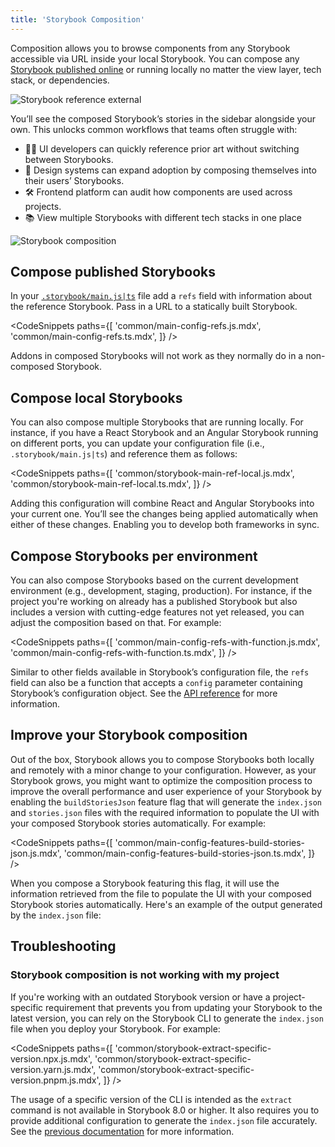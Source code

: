 ```yaml
---
title: 'Storybook Composition'
---
```


Composition allows you to browse components from any Storybook accessible via URL inside your local Storybook. You can compose any [Storybook published online](./publish-storybook.md) or running locally no matter the view layer, tech stack, or dependencies.

![Storybook reference external](./reference-external-storybooks-composition.png)

You’ll see the composed Storybook’s stories in the sidebar alongside your own. This unlocks common workflows that teams often struggle with:

- 👩‍💻 UI developers can quickly reference prior art without switching between Storybooks.
- 🎨 Design systems can expand adoption by composing themselves into their users’ Storybooks.
- 🛠 Frontend platform can audit how components are used across projects.
- 📚 View multiple Storybooks with different tech stacks in one place

![Storybook composition](./combine-storybooks.png)

## Compose published Storybooks

In your [`.storybook/main.js|ts`](../configure/index.md#configure-story-rendering) file add a `refs` field with information about the reference Storybook. Pass in a URL to a statically built Storybook.

<!-- prettier-ignore-start -->

<CodeSnippets
  paths={[
    'common/main-config-refs.js.mdx',
    'common/main-config-refs.ts.mdx',
  ]}
/>

<!-- prettier-ignore-end -->

<Callout variant="warning">

Addons in composed Storybooks will not work as they normally do in a non-composed Storybook.

</Callout>

## Compose local Storybooks

You can also compose multiple Storybooks that are running locally. For instance, if you have a React Storybook and an Angular Storybook running on different ports, you can update your configuration file (i.e., `.storybook/main.js|ts`) and reference them as follows:

<!-- prettier-ignore-start -->

<CodeSnippets
  paths={[
    'common/storybook-main-ref-local.js.mdx',
    'common/storybook-main-ref-local.ts.mdx',
  ]}
/>

<!-- prettier-ignore-end -->

Adding this configuration will combine React and Angular Storybooks into your current one. You’ll see the changes being applied automatically when either of these changes. Enabling you to develop both frameworks in sync.

## Compose Storybooks per environment

You can also compose Storybooks based on the current development environment (e.g., development, staging, production). For instance, if the project you're working on already has a published Storybook but also includes a version with cutting-edge features not yet released, you can adjust the composition based on that. For example:

<!-- prettier-ignore-start -->

<CodeSnippets
  paths={[
    'common/main-config-refs-with-function.js.mdx',
    'common/main-config-refs-with-function.ts.mdx',
  ]}
/>

<!-- prettier-ignore-end -->

<Callout variant="info" icon="💡">

Similar to other fields available in Storybook’s configuration file, the `refs` field can also be a function that accepts a `config` parameter containing Storybook’s configuration object. See the [API reference](../api/main-config-refs.md) for more information.

</Callout>

## Improve your Storybook composition

Out of the box, Storybook allows you to compose Storybooks both locally and remotely with a minor change to your configuration. However, as your Storybook grows, you might want to optimize the composition process to improve the overall performance and user experience of your Storybook by enabling the `buildStoriesJson` feature flag that will generate the `index.json` and `stories.json` files with the required information to populate the UI with your composed Storybook stories automatically. For example:

<!-- prettier-ignore-start -->

<CodeSnippets
  paths={[
    'common/main-config-features-build-stories-json.js.mdx',
    'common/main-config-features-build-stories-json.ts.mdx',
  ]}
/>

<!-- prettier-ignore-end -->

When you compose a Storybook featuring this flag, it will use the information retrieved from the file to populate the UI with your composed Storybook stories automatically. Here's an example of the output generated by the `index.json` file:

## Troubleshooting

### Storybook composition is not working with my project

If you're working with an outdated Storybook version or have a project-specific requirement that prevents you from updating your Storybook to the latest version, you can rely on the Storybook CLI to generate the `index.json` file when you deploy your Storybook. For example:

<!-- prettier-ignore-start -->

<CodeSnippets
  paths={[
    'common/storybook-extract-specific-version.npx.js.mdx',
    'common/storybook-extract-specific-version.yarn.js.mdx',
    'common/storybook-extract-specific-version.pnpm.js.mdx',
  ]}
/>

<!-- prettier-ignore-end -->

<Callout variant="info">

The usage of a specific version of the CLI is intended as the `extract` command is not available in Storybook 8.0 or higher. It also requires you to provide additional configuration to generate the `index.json` file accurately. See the [previous documentation](../../../release-7-5/docs/sharing/storybook-composition.md) for more information.

</Callout>
